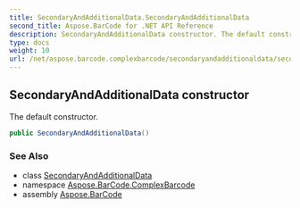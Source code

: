```yaml
---
title: SecondaryAndAdditionalData.SecondaryAndAdditionalData
second_title: Aspose.BarCode for .NET API Reference
description: SecondaryAndAdditionalData constructor. The default constructor
type: docs
weight: 10
url: /net/aspose.barcode.complexbarcode/secondaryandadditionaldata/secondaryandadditionaldata/
---
```

## SecondaryAndAdditionalData constructor

The default constructor.

```csharp
public SecondaryAndAdditionalData()
```

### See Also

* class [SecondaryAndAdditionalData](../)
* namespace [Aspose.BarCode.ComplexBarcode](../../../aspose.barcode.complexbarcode/)
* assembly [Aspose.BarCode](../../../)


